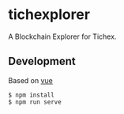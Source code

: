 # tichexplorer

A Blockchain Explorer for Tichex.

## Development

Based on [vue](https://github.com/vuejs/vue)

```shell
$ npm install
$ npm run serve
```
